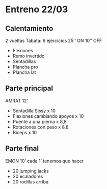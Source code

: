 # Entreno 22/03

## Calentamiento

2 vueltas Tabata: 6 ejercicios 25’’ ON 10’’ OFF

- Flexiones
- Remo invertido
- Sentadillas
- Plancha pro
- Plancha lat

## Parte principal

AMRAT 12’

- Sentadilla Sissy x 10
- Flexiones cambiando apoyos x 10
- Puente a una pierna x 8,8
- Rotaciones con peso x 8,8
- Biceps x 10

## Parte final

EMON 10’ cada 1’ tenemos que hacer

- 20 jumping jacks
- 20 ecaladores
- 20 rodillas arriba
